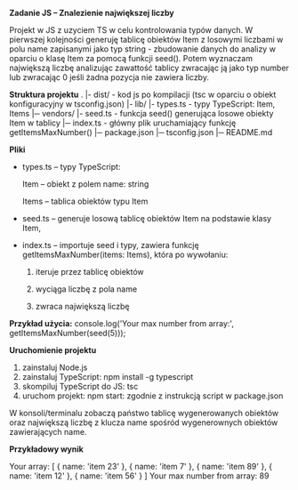 **Zadanie JS – Znalezienie największej liczby**

Projekt w JS z uzyciem TS w celu kontrolowania typów danych. W pierwszej kolejności generuję tablicę obiektów Item z losowymi liczbami w polu name zapisanymi jako typ string - zbudowanie danych do analizy w oparciu o klasę Item za pomocą funkcji seed(). Potem wyznaczam największą liczbę analizując zawattość tablicy zwracając ją jako typ number lub zwracając 0 jeśli żadna pozycja nie zawiera liczby.

**Struktura projektu**
.
|- dist/ - kod js po kompilacji (tsc w oparciu o obiekt konfiguracyjny w tsconfig.json)
|- lib/
   |- types.ts - typy TypeScript: Item, Items 
|─ vendors/
   |- seed.ts - funkcja seed() generująca losowe obiekty Item w tablicy
|─ index.ts - główny plik uruchamiający funkcję getItemsMaxNumber()
|─ package.json
|─ tsconfig.json
|─ README.md

**Pliki**

- types.ts – typy TypeScript:

  Item – obiekt z polem name: string

  Items – tablica obiektów typu Item

- seed.ts – generuje losową tablicę obiektów Item na podstawie klasy Item,

- index.ts – importuje seed i typy, zawiera funkcję getItemsMaxNumber(items: Items), która po wywołaniu:

  1. iteruje przez tablicę obiektów

  2. wyciąga liczbę z pola name

  3. zwraca największą liczbę

**Przykład użycia:**
console.log('Your max number from array:', getItemsMaxNumber(seed(5)));

**Uruchomienie projektu**

  1. zainstaluj Node.js 
  2. zainstaluj TypeScript:
     npm install -g typescript
  3. skompiluj TypeScript do JS:
     tsc
  4. uruchom projekt:
     npm start: zgodnie z instrukcją script w package.json

W konsoli/terminalu zobaczą państwo tablicę wygenerowanych obiektów oraz największą liczbę z klucza name spośród wygenerownych obiektów zawierających name.

**Przykładowy wynik**

Your array: [
{ name: 'item 23' },
{ name: 'item 7' },
{ name: 'item 89' },
{ name: 'item 12' },
{ name: 'item 56' }
]
Your max number from array: 89